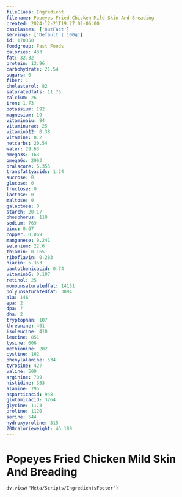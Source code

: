 ```yaml
---
fileClass: Ingredient
filename: Popeyes Fried Chicken Mild Skin And Breading
created: 2024-12-21T19:27:02-06:00
cssclasses: ['nutFact']
servings: ['Default | 100g']
id: 170350
foodgroup: Fast Foods
calories: 433
fat: 32.32
protein: 13.96
carbohydrate: 21.54
sugars: 0
fiber: 1
cholesterol: 82
saturatedfats: 11.75
calcium: 26
iron: 1.73
potassium: 192
magnesium: 19
vitaminaiu: 84
vitaminarae: 25
vitaminb12: 0.38
vitamine: 0.2
netcarbs: 20.54
water: 29.63
omega3s: 163
omega6s: 2963
pralscore: 6.355
transfattyacids: 1.24
sucrose: 0
glucose: 0
fructose: 0
lactose: 0
maltose: 0
galactose: 0
starch: 20.17
phosphorus: 119
sodium: 769
zinc: 0.67
copper: 0.069
manganese: 0.241
selenium: 22.6
thiamin: 0.165
riboflavin: 0.283
niacin: 5.353
pantothenicacid: 0.74
vitaminb6: 0.107
retinol: 25
monounsaturatedfat: 14151
polyunsaturatedfat: 3094
ala: 146
epa: 2
dpa: 7
dha: 2
tryptophan: 107
threonine: 461
isoleucine: 410
leucine: 851
lysine: 606
methionine: 202
cystine: 162
phenylalanine: 534
tyrosine: 427
valine: 509
arginine: 789
histidine: 333
alanine: 795
asparticacid: 948
glutamicacid: 3264
glycine: 1173
proline: 1120
serine: 544
hydroxyproline: 315
200calorieweight: 46.189
---
```


# Popeyes Fried Chicken Mild Skin And Breading

```dataviewjs
dv.view("Meta/Scripts/IngredientsFooter")
```